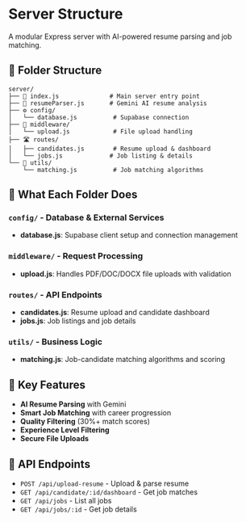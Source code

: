 # Server Structure

A modular Express server with AI-powered resume parsing and job matching.

## 📁 Folder Structure

```
server/
├── 📄 index.js              # Main server entry point
├── 🤖 resumeParser.js       # Gemini AI resume analysis
├── ⚙️ config/
│   └── database.js          # Supabase connection
├── 🔧 middleware/
│   └── upload.js            # File upload handling
├── 🛣️ routes/
│   ├── candidates.js        # Resume upload & dashboard
│   └── jobs.js             # Job listing & details
└── 🧮 utils/
    └── matching.js          # Job matching algorithms
```

## 🎯 What Each Folder Does

### `config/` - Database & External Services
- **database.js**: Supabase client setup and connection management

### `middleware/` - Request Processing
- **upload.js**: Handles PDF/DOC/DOCX file uploads with validation

### `routes/` - API Endpoints
- **candidates.js**: Resume upload and candidate dashboard
- **jobs.js**: Job listings and job details

### `utils/` - Business Logic
- **matching.js**: Job-candidate matching algorithms and scoring

## 🚀 Key Features

- **AI Resume Parsing** with Gemini
- **Smart Job Matching** with career progression
- **Quality Filtering** (30%+ match scores)
- **Experience Level Filtering**
- **Secure File Uploads**

## 📡 API Endpoints

- `POST /api/upload-resume` - Upload & parse resume
- `GET /api/candidate/:id/dashboard` - Get job matches
- `GET /api/jobs` - List all jobs
- `GET /api/jobs/:id` - Get job details 